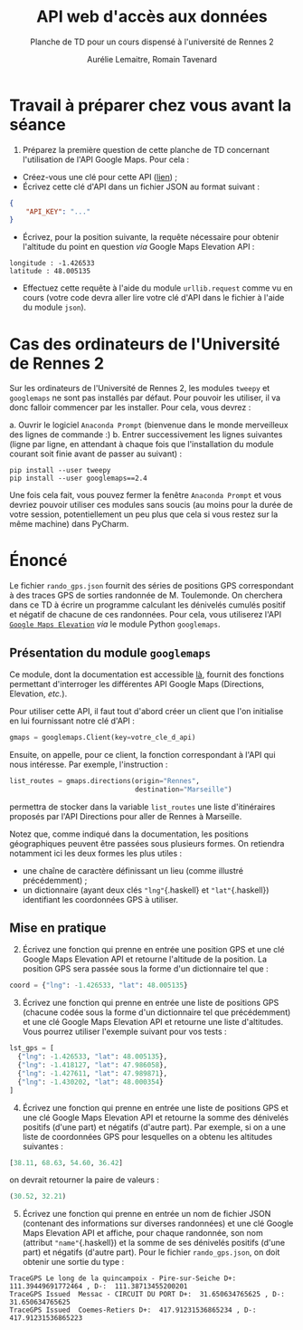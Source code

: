 ﻿---
title : API web d'accès aux données
subtitle: Planche de TD pour un cours dispensé à l'université de Rennes 2
language: fr
author: Aurélie Lemaitre, Romain Tavenard
rights: Creative Commons CC BY-NC-SA
---
# Travail à préparer chez vous avant la séance

1. Préparez la première question de cette planche de TD concernant l'utilisation de l'API Google Maps. Pour cela :
* Créez-vous une clé pour cette API ([lien](https://developers.google.com/maps/documentation/elevation/get-api-key)) ;
* Écrivez cette clé d'API dans un fichier JSON au format suivant :
```json
{
    "API_KEY": "..."
}
```
* Écrivez, pour la position suivante, la requête nécessaire pour obtenir l'altitude du point en question _via_ Google Maps Elevation API :
```
longitude : -1.426533
latitude : 48.005135
```
* Effectuez cette requête à l'aide du module `urllib.request` comme vu en cours (votre code devra aller lire votre clé d'API dans le fichier à l'aide du module `json`).


# Cas des ordinateurs de l'Université de Rennes 2

Sur les ordinateurs de l'Université de Rennes 2, les modules `tweepy` et `googlemaps` ne sont pas installés par défaut.
Pour pouvoir les utiliser, il va donc falloir commencer par les installer.
Pour cela, vous devrez :

a. Ouvrir le logiciel `Anaconda Prompt` (bienvenue dans le monde merveilleux des lignes de commande :)
b. Entrer successivement les lignes suivantes (ligne par ligne, en attendant à chaque fois que l'installation du module courant soit finie avant de passer au suivant) :
```
pip install --user tweepy
pip install --user googlemaps==2.4
```

Une fois cela fait, vous pouvez fermer la fenêtre `Anaconda Prompt` et vous devriez pouvoir utiliser ces modules sans soucis (au moins pour la durée de votre session, potentiellement un peu plus que cela si vous restez sur la même machine) dans PyCharm.


# Énoncé

Le fichier `rando_gps.json` fournit des séries de positions GPS correspondant à des traces GPS de sorties randonnée de M. Toulemonde.
On cherchera dans ce TD à écrire un programme calculant les dénivelés cumulés positif et négatif de chacune de ces randonnées.
Pour cela, vous utiliserez l'API [`Google Maps Elevation`](https://developers.google.com/maps/documentation/elevation/intro) _via_ le module Python `googlemaps`.

## Présentation du module `googlemaps`

Ce module, dont la documentation est accessible [là](https://googlemaps.github.io/google-maps-services-python/docs/), fournit des fonctions permettant d'interroger les différentes API Google Maps (Directions, Elevation, _etc._).

Pour utiliser cette API, il faut tout d'abord créer un client que l'on initialise en lui fournissant notre clé d'API :

```python
gmaps = googlemaps.Client(key=votre_cle_d_api)
```

Ensuite, on appelle, pour ce client, la fonction correspondant à l'API qui nous intéresse.
Par exemple, l'instruction :
```python
list_routes = gmaps.directions(origin="Rennes",
                               destination="Marseille")
```
permettra de stocker dans la variable `list_routes` une liste d'itinéraires proposés par l'API Directions pour aller de Rennes à Marseille.

Notez que, comme indiqué dans la documentation, les positions géographiques peuvent être passées sous plusieurs formes.
On retiendra notamment ici les deux formes les plus utiles :

* une chaîne de caractère définissant un lieu (comme illustré précédemment) ;
* un dictionnaire (ayant deux clés `"lng"`{.haskell} et `"lat"`{.haskell}) identifiant les coordonnées GPS à utiliser.

## Mise en pratique

2. Écrivez une fonction qui prenne en entrée une position GPS et une clé Google Maps Elevation API et retourne l'altitude de la position.
La position GPS sera passée sous la forme d'un dictionnaire tel que :
```python
coord = {"lng": -1.426533, "lat": 48.005135}
```

3. Écrivez une fonction qui prenne en entrée une liste de positions GPS (chacune codée sous la forme d'un dictionnaire tel que précédemment) et une clé Google Maps Elevation API et retourne une liste d'altitudes.
Vous pourrez utiliser l'exemple suivant pour vos tests :
```python
lst_gps = [
  {"lng": -1.426533, "lat": 48.005135},
  {"lng": -1.418127, "lat": 47.986058},
  {"lng": -1.427611, "lat": 47.989871},
  {"lng": -1.430202, "lat": 48.000354}
]
```

4. Écrivez une fonction qui prenne en entrée une liste de positions GPS et une clé Google Maps Elevation API et retourne la somme des dénivelés positifs (d'une part) et négatifs (d'autre part).
Par exemple, si on a une liste de coordonnées GPS pour lesquelles on a obtenu les altitudes suivantes :
```python
[38.11, 68.63, 54.60, 36.42]
```
on devrait retourner la paire de valeurs :
```python
(30.52, 32.21)
```

5. Écrivez une fonction qui prenne en entrée un nom de fichier JSON (contenant des informations sur diverses randonnées) et une clé Google Maps Elevation API et affiche, pour chaque randonnée, son nom (attribut `"name"`{.haskell}) et la somme de ses dénivelés positifs (d'une part) et négatifs (d'autre part).
Pour le fichier `rando_gps.json`, on doit obtenir une sortie du type :
```
TraceGPS Le long de la quincampoix - Pire-sur-Seiche D+:  111.39449691772464 , D-:  111.38713455200201
TraceGPS Issued  Messac - CIRCUIT DU PORT D+:  31.650634765625 , D-:  31.650634765625
TraceGPS Issued  Coemes-Retiers D+:  417.91231536865234 , D-:  417.91231536865223
```
